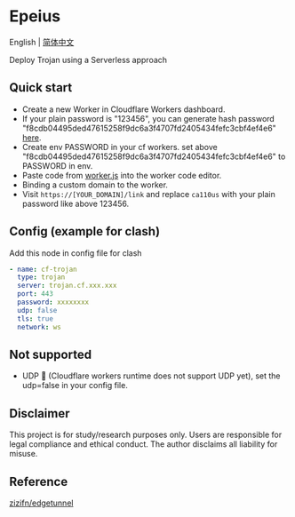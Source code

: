 # Epeius
English | [简体中文](./README-zh_CN.md)

Deploy Trojan using a Serverless approach

## Quick start
- Create a new Worker in Cloudflare Workers dashboard.
- If your plain password is "123456", you can generate hash password "f8cdb04495ded47615258f9dc6a3f4707fd2405434fefc3cbf4ef4e6" [here](https://www.atatus.com/tools/sha224-to-hash).
- Create env PASSWORD in your cf workers. set above "f8cdb04495ded47615258f9dc6a3f4707fd2405434fefc3cbf4ef4e6" to PASSWORD in env. 
- Paste code from [worker.js](./src/worker.js) into the worker code editor. 
- Binding a custom domain to the worker.
- Visit `https://[YOUR_DOMAIN]/link` and replace `ca110us` with your plain password like above 123456.

## Config (example for clash)
Add this node in config file for clash
```yaml
- name: cf-trojan
  type: trojan
  server: trojan.cf.xxx.xxx
  port: 443
  password: xxxxxxxx
  udp: false
  tls: true
  network: ws
```

## Not supported
- UDP 🙅 (Cloudflare workers runtime does not support UDP yet), set the udp=false in your config file.

## Disclaimer
This project is for study/research purposes only. Users are responsible for legal compliance and ethical conduct. The author disclaims all liability for misuse.

## Reference
[zizifn/edgetunnel](https://github.com/zizifn/edgetunnel)
